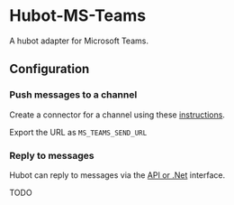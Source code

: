 # Hubot-MS-Teams

A hubot adapter for Microsoft Teams.

## Configuration

### Push messages to a channel

Create a connector for a channel using these [instructions](https://msdn.microsoft.com/en-us/Microsoft-teams/connectors).

Export the URL as `MS_TEAMS_SEND_URL`

### Reply to messages

Hubot can reply to messages via the [API or .Net](https://docs.microsoft.com/en-us/microsoftteams/platform/concepts/bots/bots-conversations#replying-to-messages) interface.

TODO

